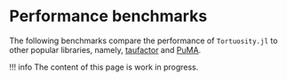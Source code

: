 # Performance benchmarks

The following benchmarks compare the performance of `Tortuosity.jl` to other popular libraries, namely, [taufactor](https://github.com/tldr-group/taufactor) and [PuMA](https://github.com/nasa/puma).

!!! info
    The content of this page is work in progress.
